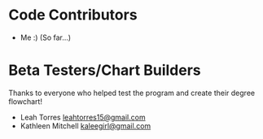 # Code Contributors
- Me :) (So far...)

# Beta Testers/Chart Builders
Thanks to everyone who helped test the program and create their degree flowchart!

- Leah Torres <leahtorres15@gmail.com> 
- Kathleen Mitchell <kaleegirl@gmail.com>
